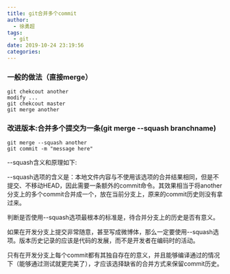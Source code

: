 ```yaml
---
title: git合并多个commit
author:
  - 徐勇超
tags:
  - git
date: 2019-10-24 23:19:56
categories:
---
```


### 一般的做法（直接merge）
```
git chekcout another
modify ...
git chekcout master
git merge another

```

### 改进版本:合并多个提交为一条(git merge --squash branchname)
```
git merge --squash another
git commit -m "message here"
```
--squash含义和原理如下:

--squash选项的含义是：本地文件内容与不使用该选项的合并结果相同，但是不提交、不移动HEAD，因此需要一条额外的commit命令。其效果相当于将another分支上的多个commit合并成一个，放在当前分支上，原来的commit历史则没有拿过来。

判断是否使用--squash选项最根本的标准是，待合并分支上的历史是否有意义。

如果在开发分支上提交非常随意，甚至写成微博体，那么一定要使用--squash选项。版本历史记录的应该是代码的发展，而不是开发者在编码时的活动。

只有在开发分支上每个commit都有其独自存在的意义，并且能够编译通过的情况下（能够通过测试就更完美了），才应该选择缺省的合并方式来保留commit历史。